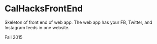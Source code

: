 # CalHacksFrontEnd
Skeleton of front end of web app. The web app has your FB, Twitter, and Instagram feeds in one website. 

Fall 2015
